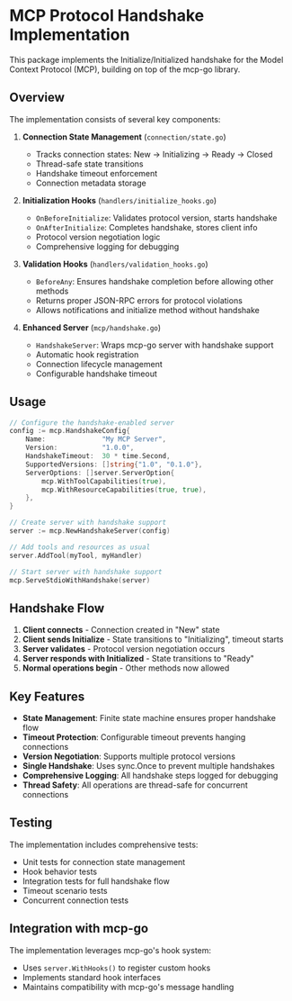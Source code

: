 # MCP Protocol Handshake Implementation

This package implements the Initialize/Initialized handshake for the Model Context Protocol (MCP), building on top of the mcp-go library.

## Overview

The implementation consists of several key components:

1. **Connection State Management** (`connection/state.go`)
   - Tracks connection states: New → Initializing → Ready → Closed
   - Thread-safe state transitions
   - Handshake timeout enforcement
   - Connection metadata storage

2. **Initialization Hooks** (`handlers/initialize_hooks.go`)
   - `OnBeforeInitialize`: Validates protocol version, starts handshake
   - `OnAfterInitialize`: Completes handshake, stores client info
   - Protocol version negotiation logic
   - Comprehensive logging for debugging

3. **Validation Hooks** (`handlers/validation_hooks.go`)
   - `BeforeAny`: Ensures handshake completion before allowing other methods
   - Returns proper JSON-RPC errors for protocol violations
   - Allows notifications and initialize method without handshake

4. **Enhanced Server** (`mcp/handshake.go`)
   - `HandshakeServer`: Wraps mcp-go server with handshake support
   - Automatic hook registration
   - Connection lifecycle management
   - Configurable handshake timeout

## Usage

```go
// Configure the handshake-enabled server
config := mcp.HandshakeConfig{
    Name:              "My MCP Server",
    Version:           "1.0.0",
    HandshakeTimeout:  30 * time.Second,
    SupportedVersions: []string{"1.0", "0.1.0"},
    ServerOptions: []server.ServerOption{
        mcp.WithToolCapabilities(true),
        mcp.WithResourceCapabilities(true, true),
    },
}

// Create server with handshake support
server := mcp.NewHandshakeServer(config)

// Add tools and resources as usual
server.AddTool(myTool, myHandler)

// Start server with handshake support
mcp.ServeStdioWithHandshake(server)
```

## Handshake Flow

1. **Client connects** - Connection created in "New" state
2. **Client sends Initialize** - State transitions to "Initializing", timeout starts
3. **Server validates** - Protocol version negotiation occurs
4. **Server responds with Initialized** - State transitions to "Ready"
5. **Normal operations begin** - Other methods now allowed

## Key Features

- **State Management**: Finite state machine ensures proper handshake flow
- **Timeout Protection**: Configurable timeout prevents hanging connections
- **Version Negotiation**: Supports multiple protocol versions
- **Single Handshake**: Uses sync.Once to prevent multiple handshakes
- **Comprehensive Logging**: All handshake steps logged for debugging
- **Thread Safety**: All operations are thread-safe for concurrent connections

## Testing

The implementation includes comprehensive tests:
- Unit tests for connection state management
- Hook behavior tests
- Integration tests for full handshake flow
- Timeout scenario tests
- Concurrent connection tests

## Integration with mcp-go

The implementation leverages mcp-go's hook system:
- Uses `server.WithHooks()` to register custom hooks
- Implements standard hook interfaces
- Maintains compatibility with mcp-go's message handling